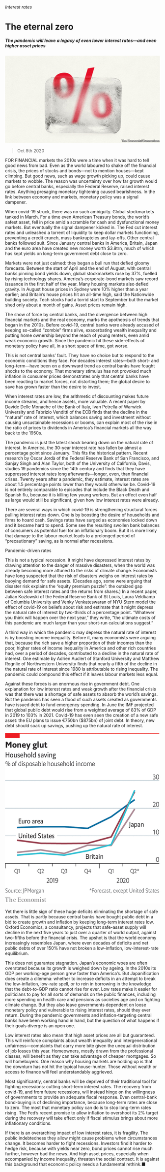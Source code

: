 ###### Interest rates

# The eternal zero 

##### The pandemic will leave a legacy of even lower interest rates—and even higher asset prices 

![image](images/20201010_SRD006_0.jpg) 

> Oct 8th 2020 


FOR FINANCIAL markets the 2010s were a time when it was hard to tell good news from bad. Even as the world laboured to shake off the financial crisis, the prices of stocks and bonds—not to mention houses—kept climbing. But good news, such as wage growth picking up, could cause markets to wobble. The reason was uncertainty over how far growth would go before central banks, especially the Federal Reserve, raised interest rates. Anything presaging monetary tightening caused bearishness. In the link between economy and markets, monetary policy was a signal dampener.


When covid-19 struck, there was no such ambiguity. Global stockmarkets tanked in March. For a time even American Treasury bonds, the world’s safest asset, fell in price amid a scramble for cash and dysfunctional money markets. But eventually the signal dampener kicked in. The Fed cut interest rates and unleashed a torrent of liquidity to keep dollar markets functioning, preventing a credit crunch, mass bankruptcies and lay-offs. Other central banks followed suit. Since January central banks in America, Britain, Japan and the euro area have created new money worth $3.8trn, much of which has kept yields on long-term government debt close to zero.



Markets were not just calmed: they began a bull run that defied gloomy forecasts. Between the start of April and the end of August, with central banks pinning bond yields down, global stockmarkets rose by 37%, fuelled by rising technology shares. America’s corporate-bond markets saw record issuance in the first half of the year. Many housing markets also defied gravity. In August house prices in Sydney were 10% higher than a year earlier; and Britain’s house prices hit an all-time high, said the Nationwide building society. Tech stocks had a torrid start to September but the market shed only about a month of gains. Asset prices remain high.


The show of force by central banks, and the divergence between high financial markets and the real economy, marks the apotheosis of trends that began in the 2010s. Before covid-19, central banks were already accused of keeping so-called “zombie” firms alive, exacerbating wealth inequality and putting home ownership beyond the reach of young renters, even amid weak economic growth. Since the pandemic hit these side-effects of monetary policy have all, in a short space of time, got worse.


This is not central banks’ fault. They have no choice but to respond to the economic conditions they face. For decades interest rates—both short- and long-term—have been on a downward trend as central banks have fought shocks to the economy. That monetary stimulus has not provoked much inflation in consumer prices demonstrates only that central banks have been reacting to market forces, not distorting them; the global desire to save has grown faster than the desire to invest.


When interest rates are low, the arithmetic of discounting makes future income streams, and hence assets, more valuable. A recent paper by Davide Delle Monache of the Bank of Italy, Ivan Petrella of Warwick University and Fabrizio Venditti of the ECB finds that the decline in the “natural” rate of interest, which balances saving and investment without causing unsustainable recessions or booms, can explain most of the rise in the ratio of prices to dividends in America’s financial markets all the way back to the 1950s.


The pandemic is just the latest shock bearing down on the natural rate of interest. In America, the 30-year interest rate has fallen by almost a percentage point since January. This fits the historical pattern. Recent research by Òscar Jordà of the Federal Reserve Bank of San Francisco, and Sanjay Singh and Alan Taylor, both of the University of California, Davis, studies 19 pandemics since the 14th century and finds that they have suppressed interest rates long afterwards—longer, even, than financial crises. Twenty years after a pandemic, they estimate, interest rates are about 1.5 percentage points lower than they would otherwise be. Covid-19 is not entirely comparable to episodes that include the Black Death and Spanish flu, because it is killing few young workers. But an effect even half as large would still be significant, given how low interest rates were already.


There are several ways in which covid-19 is strengthening structural forces pulling interest rates down. One is by boosting the desire of households and firms to hoard cash. Savings rates have surged as economies locked down and it became hard to spend. Some see the resulting swollen bank balances of consumers as potential fuel for an inflationary boom. But it is more likely that damage to the labour market leads to a prolonged period of “precautionary” saving, as is normal after recessions.

Pandemic-driven rates


This is not a typical recession. It might have depressed interest rates by drawing attention to the danger of massive disasters, when the world was already becoming more attuned to the risks of climate change. Economists have long suspected that the risk of disasters weighs on interest rates by buoying demand for safe assets. (Decades ago, some were arguing that disaster risk explains the “equity premium puzzle”: the outsized gap between safe interest rates and the returns from shares.) In a recent paper, Julian Kozlowski of the Federal Reserve Bank of St Louis, Laura Veldkamp of Columbia University and Venky Venkateswaran of NYU Stern model the effect of covid-19 on beliefs about risk and estimate that it might depress the natural rate of interest by two-thirds of a percentage point. “Whatever you think will happen over the next year,” they write, “the ultimate costs of this pandemic are much larger than your short-run calculations suggest.”


A third way in which the pandemic may depress the natural rate of interest is by boosting income inequality. Before it, many economists were arguing that, because the rich save a higher proportion of their incomes than the poor, higher rates of income inequality in America and other rich countries had, over a period of decades, contributed to a decline in the natural rate of interest. One estimate by Adrien Auclert of Stanford University and Matthew Rognlie of Northwestern University finds that nearly a fifth of the decline in the natural rate of interest since 1980 is attributable to rising inequality. The pandemic could compound this effect if it leaves labour markets less equal.


Against these forces is an enormous rise in government debt. One explanation for low interest rates and weak growth after the financial crisis was that there was a shortage of safe assets to absorb the world’s savings. But the pandemic has seen a flood of such assets created as governments have issued debt to fund emergency spending. In June the IMF projected that global public debt would rise from a weighted average of 83% of GDP in 2019 to 103% in 2021. Covid-19 has even seen the creation of a new safe asset: the EU plans to issue €750bn ($875bn) of joint debt. In theory, new debt should soak up savings, pushing up the natural rate of interest.

![image](images/20201010_SRC630_0.png) 



Yet there is little sign of these huge deficits eliminating the shortage of safe assets. That is partly because central banks have bought public debt in a bid to create growth and inflation by keeping long-term interest rates low. Oxford Economics, a consultancy, projects that safe-asset supply will decline in the next five years to just over a quarter of world output, against two-fifths before the financial crisis. The upshot is that the world economy increasingly resembles Japan, where even decades of deficits and net public debts of over 150% have not broken a low-inflation, low-interest-rate equilibrium.


This does not guarantee stagnation. Japan’s economic woes are often overstated because its growth is weighed down by ageing. In the 2010s its GDP per working-age person grew faster than America’s. But Japanification does create a dilemma: whether to increase deficits in an attempt to break the low-inflation, low-rate spell, or to rein in borrowing in the knowledge that the debt-to-GDP ratio cannot rise for ever. Low rates make it easier for politicians to pay for all sorts of demands on the public finances, including more spending on health care and pensions as societies age and on fighting climate change. But they also leave governments dependent on loose monetary policy and vulnerable to rising interest rates, should they ever return. During the pandemic governments and inflation-targeting central banks have been working hand in hand, but the question of what happens if their goals diverge is an open one.


Low interest rates also mean that high asset prices are all but guaranteed. This will reinforce complaints about wealth inequality and intergenerational unfairness—complaints that carry more bite given the unequal distribution of job losses this year. Homeowners, mostly drawn from the professional classes, will benefit as they can take advantage of cheaper mortgages. So will homebuyers. One reason why housing markets are holding up is that the downturn has not hit the typical house-hunter. Those without wealth or access to finance will feel understandably aggrieved.


Most significantly, central banks will be deprived of their traditional tool for fighting recessions: cutting short-term interest rates. The recovery from covid-19, and from future recessions, will instead hinge on the willingness of governments to provide an adequate fiscal response. Even central-bank bond-buying is of declining importance, because long-term rates are close to zero. The most that monetary policy can do is to stop long-term rates rising. The Fed’s recent promise to allow inflation to overshoot its 2% target during the recovery will take effect only if fiscal stimulus brings about more inflationary conditions.


If there is an overarching impact of low interest rates, it is fragility. The public indebtedness they allow might cause problems when circumstances change. It becomes harder to fight recessions. Investors find it harder to hedge risk, because with yields near zero, bond prices cannot rise much further, however bad the news. And high asset prices, especially when accompanied by income inequality, threaten the social contract. It is against this background that economic policy needs a fundamental rethink.■

